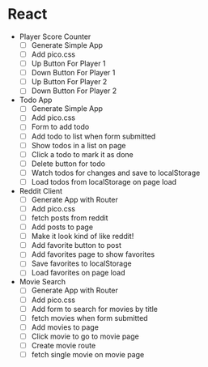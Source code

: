 # React

* Player Score Counter
  * [ ] Generate Simple App
  * [ ] Add pico.css
  * [ ] Up Button For Player 1
  * [ ] Down Button For Player 1
  * [ ] Up Button For Player 2
  * [ ] Down Button For Player 2
* Todo App
  * [ ] Generate Simple App
  * [ ] Add pico.css
  * [ ] Form to add todo
  * [ ] Add todo to list when form submitted
  * [ ] Show todos in a list on page
  * [ ] Click a todo to mark it as done
  * [ ] Delete button for todo
  * [ ] Watch todos for changes and save to localStorage
  * [ ] Load todos from localStorage on page load
* Reddit Client
  * [ ] Generate App with Router
  * [ ] Add pico.css
  * [ ] fetch posts from reddit
  * [ ] Add posts to page
  * [ ] Make it look kind of like reddit!
  * [ ] Add favorite button to post
  * [ ] Add favorites page to show favorites
  * [ ] Save favorites to localStorage
  * [ ] Load favorites on page load
* Movie Search
  * [ ] Generate App with Router
  * [ ] Add pico.css
  * [ ] Add form to search for movies by title
  * [ ] fetch movies when form submitted
  * [ ] Add movies to page
  * [ ] Click movie to go to movie page
  * [ ] Create movie route
  * [ ] fetch single movie on movie page
